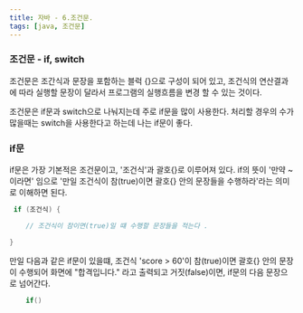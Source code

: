```yaml
---
title: 자바 - 6.조건문.
tags: [java, 조건문]
---
```


### 조건문 - if, switch

조건문은 조간식과 문장을 포함하는 블럭 {}으로 구성이 되어 있고, 조건식의 연산결과에 따라 실행할 문장이 달라서 프로그램의 실행흐름을 변경 할 수 있는 것이다.

조건문은 if문과 switch으로 나눠지는데 주로 if문을 많이 사용한다. 처리할 경우의 수가 많을때는 switch을 사용한다고 하는데 나는 if문이 좋다.

### if문

if문은 가장 기본적은 조건문이고, '조건식'과 괄호{}로 이루어져 있다. if의 뜻이 '만약 ~ 이라면' 임으로 '만일 조건식이 참(true)이면 괄호{} 안의 문장들을 수행하라'라는 의미로 이해하면 된다.

```java
 if (조건식) {

    // 조건식이 참이면(true)일 떄 수행할 문장들을 적는다 .

}
```

만일 다음과 같은 if문이 있을떄, 조건식 'score > 60'이 참(true)이면 괄호{} 안의 문장이 수행되어 화면에 "합격입니다." 라고 출력되고 거짓(false)이면, if문의 다음 문장으로 넘어간다.

```java
    if()
```
